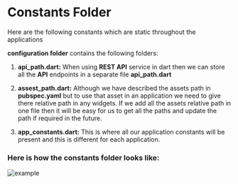 # Constants Folder
Here are the following constants which are static throughout the applications

**configuration folder** contains the following folders:

1. **api_path.dart:** When using **REST API** service in dart then we can store all the **API** endpoints in a separate file **api_path.dart**

2. **assest_path.dart:** Although we have described the assets path in **pubspec.yaml** but to use that asset in an application we need to give there relative path in any widgets. If we add all the assets relative path in one file then it will be easy for us to get all the paths and update the path if required in the future.

3. **app_constants.dart:** This is where all our application constants will be present and this is different for each application.

### Here is how the constants folder looks like:
![example](https://res.cloudinary.com/miyoexcellent/image/upload/v1614904509/Pagalo/1_2wDOea3DEuEYkSrZVBXNSw_lwriej.jpg)